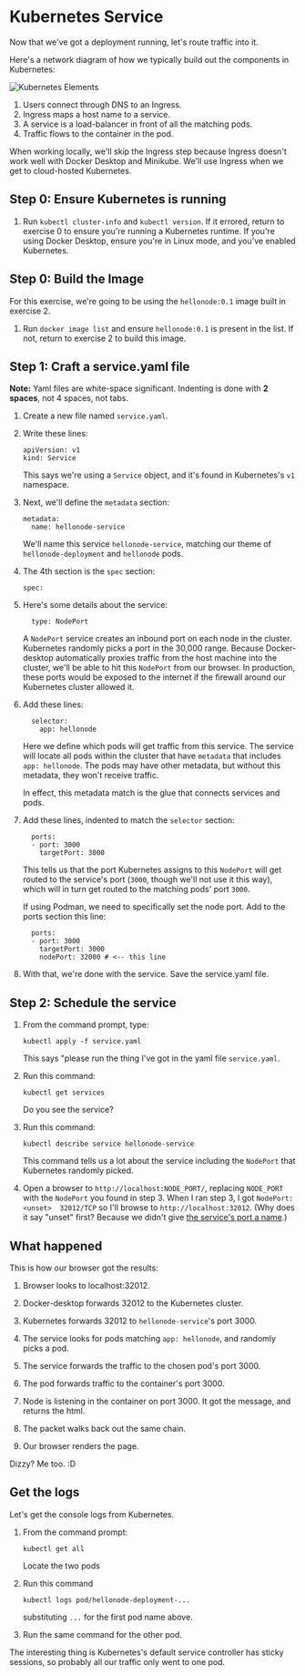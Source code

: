 Kubernetes Service
==================

Now that we've got a deployment running, let's route traffic into it.

Here's a network diagram of how we typically build out the components in Kubernetes:

![Kubernetes Elements](kubernetes-elements.png)

1. Users connect through DNS to an Ingress.
2. Ingress maps a host name to a service.
3. A service is a load-balancer in front of all the matching pods.
4. Traffic flows to the container in the pod.

When working locally, we'll skip the Ingress step because Ingress doesn't work well with Docker Desktop and Minikube.  We'll use Ingress when we get to cloud-hosted Kubernetes.


Step 0: Ensure Kubernetes is running
------------------------------------

1. Run `kubectl cluster-info` and `kubectl version`.  If it errored, return to exercise 0 to ensure you're running a Kubernetes runtime.  If you're using Docker Desktop, ensure you're in Linux mode, and you've enabled Kubernetes.


Step 0: Build the Image
-----------------------

For this exercise, we're going to be using the `hellonode:0.1` image built in exercise 2.

1. Run `docker image list` and ensure `hellonode:0.1` is present in the list.  If not, return to exercise 2 to build this image.


Step 1: Craft a service.yaml file
-----------------------------

**Note:** Yaml files are white-space significant.  Indenting is done with **2 spaces**, not 4 spaces, not tabs.

1. Create a new file named `service.yaml`.

2. Write these lines:

   ```
   apiVersion: v1
   kind: Service
   ```

   This says we're using a `Service` object, and it's found in Kubernetes's `v1` namespace.

3. Next, we'll define the `metadata` section:

   ```
   metadata:
     name: hellonode-service
   ```

   We'll name this service `hellonode-service`, matching our theme of `hellonode-deployment` and `hellonode` pods.

4. The 4th section is the `spec` section:

   ```
   spec:
   ```

5. Here's some details about the service:

   ```
     type: NodePort
   ```

   A `NodePort` service creates an inbound port on each node in the cluster.  Kubernetes randomly picks a port in the 30,000 range.  Because Docker-desktop automatically proxies traffic from the host machine into the cluster, we'll be able to hit this `NodePort` from our browser.  In production, these ports would be exposed to the internet if the firewall around our Kubernetes cluster allowed it.

6. Add these lines:

   ```
     selector:
       app: hellonode
   ```

   Here we define which pods will get traffic from this service.  The service will locate all pods within the cluster that have `metadata` that includes `app: hellonode`.  The pods may have other metadata, but without this metadata, they won't receive traffic.

   In effect, this metadata match is the glue that connects services and pods.

7. Add these lines, indented to match the `selector` section:

   ```
     ports:
     - port: 3000
       targetPort: 3000
   ```

   This tells us that the port Kubernetes assigns to this `NodePort` will get routed to the service's port (`3000`, though we'll not use it this way), which will in turn get routed to the matching pods' port `3000`.

   If using Podman, we need to specifically set the node port.  Add to the ports section this line:

   ```
     ports:
     - port: 3000
       targetPort: 3000
       nodePort: 32000 # <-- this line
   ```

8. With that, we're done with the service.  Save the service.yaml file.


Step 2: Schedule the service
----------------------------

1. From the command prompt, type:

   ```
   kubectl apply -f service.yaml
   ```

   This says "please run the thing I've got in the yaml file `service.yaml`.

2. Run this command:

   ```
   kubectl get services
   ```

   Do you see the service?

3. Run this command:

   ```
   kubectl describe service hellonode-service
   ```

   This command tells us a lot about the service including the `NodePort` that Kubernetes randomly picked.

4. Open a browser to `http://localhost:NODE_PORT/`, replacing `NODE_PORT` with the `NodePort` you found in step 3.  When I ran step 3, I got `NodePort:   <unset>  32012/TCP` so I'll browse to `http://localhost:32012`.  (Why does it say "unset" first?  Because we didn't give [the service's port a name](https://stackoverflow.com/questions/42528409/kubernetes-what-does-unset-mean-in-port-in-a-service).)


What happened
-------------

This is how our browser got the results:

1. Browser looks to localhost:32012.

2. Docker-desktop forwards 32012 to the Kubernetes cluster.

3. Kubernetes forwards 32012 to `hellonode-service`'s port 3000.

4. The service looks for pods matching `app: hellonode`, and randomly picks a pod.

5. The service forwards the traffic to the chosen pod's port 3000.

6. The pod forwards traffic to the container's port 3000.

7. Node is listening in the container on port 3000.  It got the message, and returns the html.

8. The packet walks back out the same chain.

9. Our browser renders the page.

Dizzy?  Me too.  :D


Get the logs
------------

Let's get the console logs from Kubernetes.

1. From the command prompt:

   ```
   kubectl get all
   ```

   Locate the two pods

2. Run this command

   ```
   kubectl logs pod/hellonode-deployment-...
   ```

   substituting `...` for the first pod name above.

3. Run the same command for the other pod.

The interesting thing is Kubernetes's default service controller has sticky sessions, so probably all our traffic only went to one pod.
